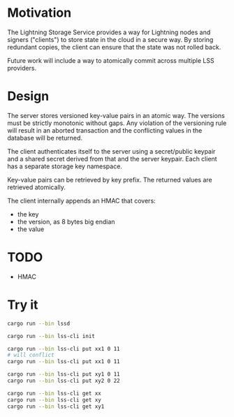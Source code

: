 # Motivation

The Lightning Storage Service provides a way for Lightning nodes and signers ("clients") to store state in the cloud in a secure way.  By storing redundant copies, the client can ensure that the state was not rolled back.

Future work will include a way to atomically commit across multiple LSS providers.

# Design

The server stores versioned key-value pairs in an atomic way.  The versions must be strictly monotonic without gaps.  Any violation of the versioning rule will result in an aborted transaction and the conflicting values in the database will be returned.

The client authenticates itself to the server using a secret/public keypair and a shared secret derived from that and the server keypair.  Each client has a separate storage key namespace.

Key-value pairs can be retrieved by key prefix.  The returned values are retrieved atomically.

The client internally appends an HMAC that covers:

- the key
- the version, as 8 bytes big endian
- the value

# TODO

- HMAC

# Try it

```sh
cargo run --bin lssd

cargo run --bin lss-cli init

cargo run --bin lss-cli put xx1 0 11
# will conflict
cargo run --bin lss-cli put xx1 0 11

cargo run --bin lss-cli put xy1 0 11
cargo run --bin lss-cli put xy2 0 22

cargo run --bin lss-cli get xx
cargo run --bin lss-cli get xy
cargo run --bin lss-cli get xy1
```
